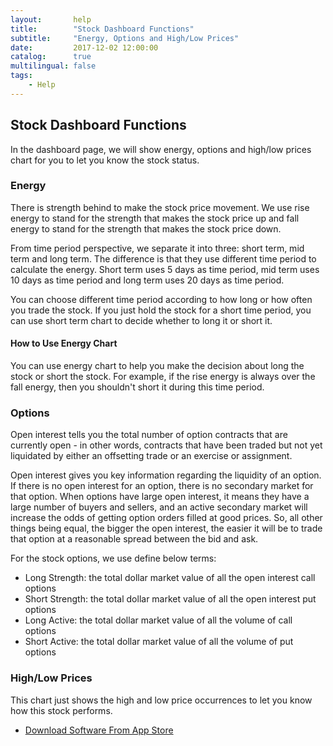 ```yaml
---
layout:       help
title:        "Stock Dashboard Functions"
subtitle:     "Energy, Options and High/Low Prices"
date:         2017-12-02 12:00:00
catalog:      true
multilingual: false
tags:
    - Help
---
```



## Stock Dashboard Functions

In the dashboard page, we will show energy, options and high/low prices chart for you to let you know the stock status.

### Energy

There is strength behind to make the stock price movement.
We use rise energy to stand for the strength that makes the stock price up and
fall energy to stand for the strength that makes the stock price down.

From time period perspective, we separate it into three: short term, mid term and long term. The difference is that they use different time period to calculate the energy.
Short term uses 5 days as time period, mid term uses 10 days as time period and long term uses 20 days as time period.

You can choose different time period according to how long or how often you trade the stock.
If you just hold the stock for a short time period, you can use short term chart to decide whether to long it or short it.

#### How to Use Energy Chart

You can use energy chart to help you make the decision about long the stock or short the stock.
For example, if the rise energy is always over the fall energy, then you shouldn't short it during this time period.


### Options

Open interest tells you the total number of option contracts that are currently open -
in other words, contracts that have been traded but not yet liquidated by either an offsetting trade or an exercise or assignment.

Open interest gives you key information regarding the liquidity of an option. If there is no open interest for an option, there is no secondary market for that option.
When options have large open interest, it means they have a large number of buyers and sellers,
and an active secondary market will increase the odds of getting option orders filled at good prices.
So, all other things being equal, the bigger the open interest, the easier it will be to trade that option at a reasonable spread between the bid and ask.

For the stock options, we use define below terms:
* Long Strength: the total dollar market value of all the open interest call options
* Short Strength: the total dollar market value of all the open interest put options
* Long Active: the total dollar market value of all the volume of call options
* Short Active: the total dollar market value of all the volume of put options

### High/Low Prices

This chart just shows the high and low price occurrences to let you know how this stock performs.

-  [Download Software From App Store][1]

[1]: http://itunes.apple.com/us/app/id1228960496
